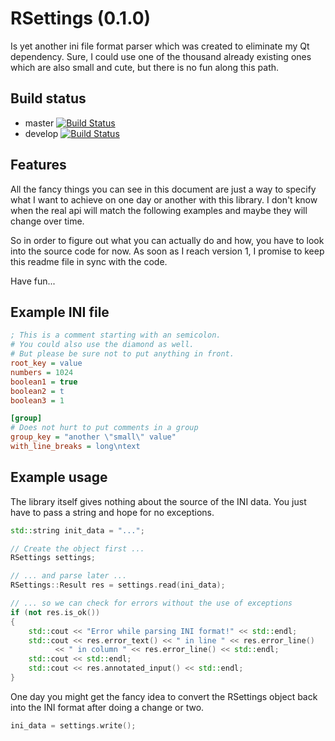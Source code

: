 RSettings (0.1.0)
=================

Is yet another ini file format parser which was created
to eliminate my Qt dependency. Sure, I could use one of
the thousand already existing ones which are also small
and cute, but there is no fun along this path.

Build status
------------

* master [![Build Status](https://travis-ci.org/r2p2/rsettings.svg?branch=master)](https://travis-ci.org/r2p2/rsettings)
* develop [![Build Status](https://travis-ci.org/r2p2/rsettings.svg?branch=develop)](https://travis-ci.org/r2p2/rsettings)

Features
--------

All the fancy things you can see in this document are
just a way to specify what I want to achieve on one day
or another with this library. I don't know when the real
api will match the following examples and maybe they will
change over time.

So in order to figure out what you can actually do and
how, you have to look into the source code for now. As
soon as I reach version 1, I promise to keep this readme
file in sync with the code.

Have fun...

Example INI file
----------------

```INI
; This is a comment starting with an semicolon.
# You could also use the diamond as well.
# But please be sure not to put anything in front.
root_key = value
numbers = 1024
boolean1 = true
boolean2 = t
boolean3 = 1

[group]
# Does not hurt to put comments in a group
group_key = "another \"small\" value"
with_line_breaks = long\ntext
```

Example usage
-------------

The library itself gives nothing about the source of
the INI data. You just have to pass a string and hope
for no exceptions.

```C++
std::string init_data = "...";

// Create the object first ...
RSettings settings;

// ... and parse later ...
RSettings::Result res = settings.read(ini_data);

// ... so we can check for errors without the use of exceptions
if (not res.is_ok())
{
	std::cout << "Error while parsing INI format!" << std::endl;
	std::cout << res.error_text() << " in line " << res.error_line()
		  << " in column " << res.error_line() << std::endl;
	std::cout << std::endl;
	std::cout << res.annotated_input() << std::endl;
}

```

One day you might get the fancy idea to convert the
RSettings object back into the INI format after doing
a change or two. 

```C++
ini_data = settings.write();
```
